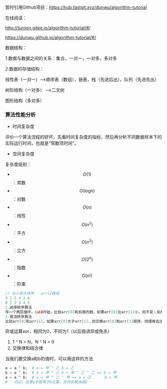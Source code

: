 暂时引用Github项目：https://hub.fastgit.xyz/dunwu/algorithm-tutorial

在线阅读：

http://turnon.gitee.io/algorithm-tutorial/#/

https://dunwu.github.io/algorithm-tutorial/#/

数据结构：

1.数据与数据之间的关系：集合，一对一，一对多，多对多

2.数据的存储结构：

线性表（一对一）-->顺序表（数组），链表，栈（先进后出），队列（先进先出）

树形结构（一对多） -->二叉树

图形结构（多对多）

### 算法性能分析

- 时间复杂度

评价一个算法流程的好坏，先看时间复杂度的指标，然后再分析不同数据样本下的实际运行时间，也就是“常数项时间”。

- 空间复杂度

复杂度级别：

- $$O(1)$$：常数
- $$O(log n)$$：对数
- $$O(n)$$：线性
- $$O(n^2)$$：平方
- $$O(n^3)$$：立方
- $$O(2^n)$$：指数
- $$O(n!)$$：阶乘

~~~java
// 从小到大排序	arr[]数组
3 2 5 4 3 6
0 1 2 3 4 5
1.选择排序算法
写一个两层循环，i从0开始，比较arr[0]和后面的数，如果arr[0]比arr[1]小，则不变；如果arr[0]比arr[1]大，则交换arr[0]和arr[1]，且设置最小值为这个arr[1]，同理，这样循环比较完arr[0]的值就是我们设置的最小值，同样的，再去比较arr[1]和后面的数，最后得到arr[1]赋值为最小值
2.冒泡排序算法
比较arr[0]和arr[1]，如果arr[0]大于arr[1]，则交换arr[0]和arr[1]顺序，同理再去比较arr[1]和arr[2]，如果arr[1]大于arr[2]，则交换arr[1]和arr[2]顺序...这样从0~N-1，再从0~N-2...
~~~

异或运算xor，相同为0，不同为1（以后我讲异或免杀）

1. 1 ^ N = N，N ^ N = 0
2. 交换律和结合律

当我们要交换a和b的值时，可以用这样的方法

~~~python
a = a ^ b;	# a = 甲 ^ 乙	b = 乙
b = a ^ b;	# a = 甲 ^ 乙	b = 甲 ^ 乙 ^ 乙 => b = 甲
a = a ^ b;	# a = 甲 ^ 乙 ^ 甲	=> a = 乙      b = 甲
#	切记，这里a不能等于b位置，否则会被抹成0
~~~
































